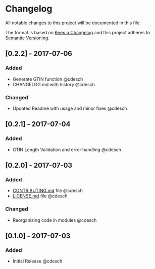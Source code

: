 # Changelog
All notable changes to this project will be documented in this file.

The format is based on [Keep a Changelog](http://keepachangelog.com/en/1.0.0/)
and this project adheres to [Semantic Versioning](http://semver.org/spec/v2.0.0.html).

## [0.2.2] - 2017-07-06
### Added
- Generate GTIN function @cdesch
- CHANGELOG.md with history @cdesch

### Changed
- Updated Readme with usage and minor fixes @cdesch

## [0.2.1] - 2017-07-04
### Added
- GTIN Length Validation and error handling @cdesch

## [0.2.0] - 2017-07-03
### Added
- [CONTRIBUTING.md](CONTRIBUTING.md) file @cdesch
- [LICENSE.md](LICENSE.md) file @cdesch

### Changed
- Reorganizing code in modules @cdesch

## [0.1.0] - 2017-07-03
### Added
- Initial Release @cdesch
